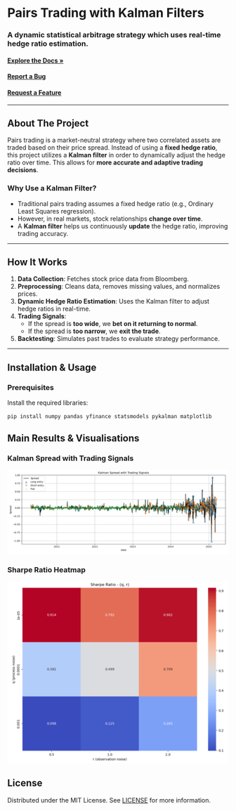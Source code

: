 <!-- PROJECT TITLE -->
<!-- PROJECT SHIELD -->

# Pairs Trading with Kalman Filters

### A dynamic statistical arbitrage strategy which uses real-time hedge ratio estimation.

#### [Explore the Docs »](https://github.com/shimonadas/kalman_filter)  
#### [Report a Bug](https://github.com/shimonadas/kalman_filter/issues/new?labels=bug)  
#### [Request a Feature](https://github.com/shimonadas/kalman_filter/issues/new?labels=enhancement)

---

## About The Project

Pairs trading is a market-neutral strategy where two correlated assets are traded based on their price spread. Instead of using a **fixed hedge ratio**, this project utilizes a **Kalman filter** in order to dynamically adjust the hedge ratio over time. This allows for **more accurate and adaptive trading decisions**.

### **Why Use a Kalman Filter?**
- Traditional pairs trading assumes a fixed hedge ratio (e.g., Ordinary Least Squares regression).
- However, in real markets, stock relationships **change over time**.
- A **Kalman filter** helps us continuously **update** the hedge ratio, improving trading accuracy.

---

## **How It Works**
1. **Data Collection**: Fetches stock price data from Bloomberg.
2. **Preprocessing**: Cleans data, removes missing values, and normalizes prices.
3. **Dynamic Hedge Ratio Estimation**: Uses the Kalman filter to adjust hedge ratios in real-time.
4. **Trading Signals**:
   - If the spread is **too wide**, we **bet on it returning to normal**.
   - If the spread is **too narrow**, we **exit the trade**.
5. **Backtesting**: Simulates past trades to evaluate strategy performance.

---

## Installation & Usage

### Prerequisites
Install the required libraries:

```bash
pip install numpy pandas yfinance statsmodels pykalman matplotlib
```

## Main Results & Visualisations

### Kalman Spread with Trading Signals

![Kalman Spread](https://raw.githubusercontent.com/shimonadas/kalman_filter/develop/results/kalman_spread.png)

### Sharpe Ratio Heatmap

![Sharpe Ratio Heatmap](https://raw.githubusercontent.com/shimonadas/kalman_filter/develop/results/sharpe_heatmap.png)


## License

Distributed under the MIT License. See [LICENSE](LICENSE) for more information.
